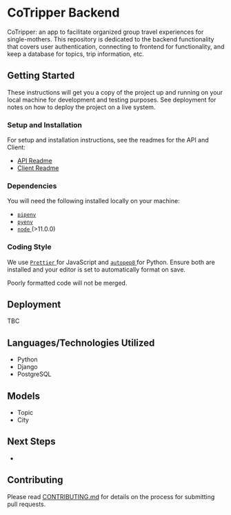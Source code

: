 # CoTripper Backend

CoTripper: an app to facilitate organized group travel experiences for
single-mothers. This repository is dedicated to the backend functionality that covers user authentication, connecting to frontend for functionality, and keep a database for topics, trip information, etc. 

## Getting Started

These instructions will get you a copy of the project up and running on your local machine for development and testing purposes. See deployment for notes on how to deploy the project on a live system.

### Setup and Installation

For setup and installation instructions, see the readmes for the API and Client:

- [API Readme](./client/README.md)
- [Client Readme](./api/README.md)

### Dependencies

You will need the following installed locally on your machine:

- [ `pipenv` ](https://github.com/pypa/pipenv)
- [ `pyenv` ](https://github.com/pyenv/pyenv)
- [ `node` ](https://nodejs.org/en/) (>11.0.0)

### Coding Style

We use [ `Prettier` ](https://prettier.io/) for JavaScript and [ `autopep8`
](https://github.com/hhatto/autopep8) for Python. Ensure both are installed and
your editor is set to automatically format on save.

Poorly formatted code will not be merged.


## Deployment

TBC

## Languages/Technologies Utilized
* Python
* Django
* PostgreSQL

## Models 

* Topic
* City

## Next Steps

* 

## Contributing

Please read [CONTRIBUTING.md](./CONTRIBUTING.md) for details on the process for submitting pull requests.
